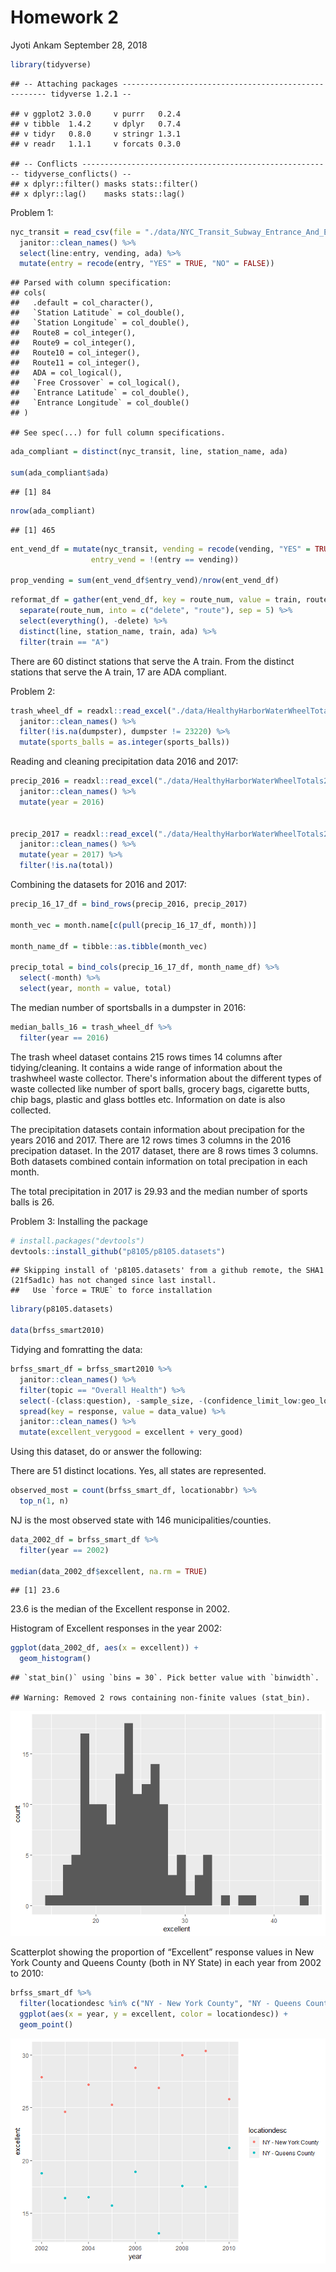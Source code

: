 Homework 2
================
Jyoti Ankam
September 28, 2018

``` r
library(tidyverse)
```

    ## -- Attaching packages ----------------------------------------------------- tidyverse 1.2.1 --

    ## v ggplot2 3.0.0     v purrr   0.2.4
    ## v tibble  1.4.2     v dplyr   0.7.4
    ## v tidyr   0.8.0     v stringr 1.3.1
    ## v readr   1.1.1     v forcats 0.3.0

    ## -- Conflicts -------------------------------------------------------- tidyverse_conflicts() --
    ## x dplyr::filter() masks stats::filter()
    ## x dplyr::lag()    masks stats::lag()

Problem 1:

``` r
nyc_transit = read_csv(file = "./data/NYC_Transit_Subway_Entrance_And_Exit_Data.csv") %>% 
  janitor::clean_names() %>% 
  select(line:entry, vending, ada) %>% 
  mutate(entry = recode(entry, "YES" = TRUE, "NO" = FALSE))
```

    ## Parsed with column specification:
    ## cols(
    ##   .default = col_character(),
    ##   `Station Latitude` = col_double(),
    ##   `Station Longitude` = col_double(),
    ##   Route8 = col_integer(),
    ##   Route9 = col_integer(),
    ##   Route10 = col_integer(),
    ##   Route11 = col_integer(),
    ##   ADA = col_logical(),
    ##   `Free Crossover` = col_logical(),
    ##   `Entrance Latitude` = col_double(),
    ##   `Entrance Longitude` = col_double()
    ## )

    ## See spec(...) for full column specifications.

``` r
ada_compliant = distinct(nyc_transit, line, station_name, ada)

sum(ada_compliant$ada)
```

    ## [1] 84

``` r
nrow(ada_compliant)
```

    ## [1] 465

``` r
ent_vend_df = mutate(nyc_transit, vending = recode(vending, "YES" = TRUE, "NO" = FALSE),
                  entry_vend = !(entry == vending))

prop_vending = sum(ent_vend_df$entry_vend)/nrow(ent_vend_df)
```

``` r
reformat_df = gather(ent_vend_df, key = route_num, value = train, route1:route11) %>% 
  separate(route_num, into = c("delete", "route"), sep = 5) %>% 
  select(everything(), -delete) %>% 
  distinct(line, station_name, train, ada) %>% 
  filter(train == "A")
```

There are 60 distinct stations that serve the A train. From the distinct stations that serve the A train, 17 are ADA compliant.

Problem 2:

``` r
trash_wheel_df = readxl::read_excel("./data/HealthyHarborWaterWheelTotals2017-9-26.xlsx", sheet = "Mr. Trash Wheel", range = "A2:N258") %>% 
  janitor::clean_names() %>% 
  filter(!is.na(dumpster), dumpster != 23220) %>% 
  mutate(sports_balls = as.integer(sports_balls))
```

Reading and cleaning precipitation data 2016 and 2017:

``` r
precip_2016 = readxl::read_excel("./data/HealthyHarborWaterWheelTotals2017-9-26.xlsx", sheet = "2016 Precipitation", range = "A2:B14") %>% 
  janitor::clean_names() %>% 
  mutate(year = 2016) 


precip_2017 = readxl::read_excel("./data/HealthyHarborWaterWheelTotals2017-9-26.xlsx", sheet = "2017 Precipitation", range = "A2:B14") %>% 
  janitor::clean_names() %>% 
  mutate(year = 2017) %>% 
  filter(!is.na(total))
```

Combining the datasets for 2016 and 2017:

``` r
precip_16_17_df = bind_rows(precip_2016, precip_2017)

month_vec = month.name[c(pull(precip_16_17_df, month))]

month_name_df = tibble::as.tibble(month_vec)

precip_total = bind_cols(precip_16_17_df, month_name_df) %>% 
  select(-month) %>% 
  select(year, month = value, total)
```

The median number of sportsballs in a dumpster in 2016:

``` r
median_balls_16 = trash_wheel_df %>% 
  filter(year == 2016)
```

The trash wheel dataset contains 215 rows times 14 columns after tidying/cleaning. It contains a wide range of information about the trashwheel waste collector. There's information about the different types of waste collected like number of sport balls, grocery bags, cigarette butts, chip bags, plastic and glass bottles etc. Information on date is also collected.

The precipitation datasets contain information about precipation for the years 2016 and 2017. There are 12 rows times 3 columns in the 2016 precipation dataset. In the 2017 dataset, there are 8 rows times 3 columns. Both datasets combined contain information on total precipation in each month.

The total precipitation in 2017 is 29.93 and the median number of sports balls is 26.

Problem 3: Installing the package

``` r
# install.packages("devtools")
devtools::install_github("p8105/p8105.datasets")
```

    ## Skipping install of 'p8105.datasets' from a github remote, the SHA1 (21f5ad1c) has not changed since last install.
    ##   Use `force = TRUE` to force installation

``` r
library(p8105.datasets)

data(brfss_smart2010)
```

Tidying and fomratting the data:

``` r
brfss_smart_df = brfss_smart2010 %>% 
  janitor::clean_names() %>% 
  filter(topic == "Overall Health") %>% 
  select(-(class:question), -sample_size, -(confidence_limit_low:geo_location)) %>% 
  spread(key = response, value = data_value) %>% 
  janitor::clean_names() %>% 
  mutate(excellent_verygood = excellent + very_good)
```

Using this dataset, do or answer the following:

There are 51 distinct locations. Yes, all states are represented.

``` r
observed_most = count(brfss_smart_df, locationabbr) %>% 
  top_n(1, n)
```

NJ is the most observed state with 146 municipalities/counties.

``` r
data_2002_df = brfss_smart_df %>% 
  filter(year == 2002)

median(data_2002_df$excellent, na.rm = TRUE)
```

    ## [1] 23.6

23.6 is the median of the Excellent response in 2002.

Histogram of Excellent responses in the year 2002:

``` r
ggplot(data_2002_df, aes(x = excellent)) + 
  geom_histogram()
```

    ## `stat_bin()` using `bins = 30`. Pick better value with `binwidth`.

    ## Warning: Removed 2 rows containing non-finite values (stat_bin).

![](p8105_hw2_jva2106_files/figure-markdown_github/unnamed-chunk-14-1.png)

Scatterplot showing the proportion of “Excellent” response values in New York County and Queens County (both in NY State) in each year from 2002 to 2010:

``` r
brfss_smart_df %>% 
  filter(locationdesc %in% c("NY - New York County", "NY - Queens County")) %>% 
  ggplot(aes(x = year, y = excellent, color = locationdesc)) +
  geom_point()
```

![](p8105_hw2_jva2106_files/figure-markdown_github/unnamed-chunk-15-1.png)
